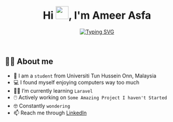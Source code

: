 <h1 align="center">Hi <img src="https://media.giphy.com/media/hvRJCLFzcasrR4ia7z/giphy.gif" width="35">, I'm Ameer Asfa</h1>
<p align="center">
  <a href="https://github.com/DenverCoder1/readme-typing-svg"><img src="https://readme-typing-svg.herokuapp.com?font=Fira+Code&pause=1000&color=189EF7&width=435&lines=Software+Engineering+Student;Aspiring+Developer;Have+no+idea+what's+going+on" alt="Typing SVG"></a>
</p>

<br>

## :sassy_man:  About me
- :school: I am a `student` from Universiti Tun Hussein Onn, Malaysia
- :computer: I found myself enjoying computers way too much
- :student: I’m currently learning `Laravel` 
- :computer_mouse: Actively working on `Some Amazing Project I haven't Started`  
- :nerd_face: Constantly `wondering`
- :mailbox: Reach me through <a href="https://www.linkedin.com/in/ameer-asfa/">LinkedIn</a>


